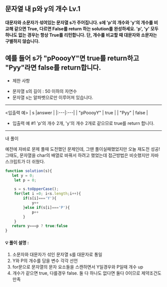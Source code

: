 ## 문자열 내 p와 y의 개수 Lv.1
#### 대문자와 소문자가 섞여있는 문자열 s가 주어집니다. s에 'p'의 개수와 'y'의 개수를 비교해 같으면 True, 다르면 False를 return 하는 solution를 완성하세요. 'p', 'y' 모두 하나도 없는 경우는 항상 True를 리턴합니다. 단, 개수를 비교할 때 대문자와 소문자는 구별하지 않습니다.

예를 들어 s가 "pPoooyY"면 true를 return하고 "Pyy"라면 false를 return합니다.
--- 
* 제한 사항
- 문자열 s의 길이 : 50 이하의 자연수
- 문자열 s는 알파벳으로만 이루어져 있습니다.
--- 
<입출력 예>
| s	|answer |
|:---|:---|
| "pPoooyY" | true |
| "Pyy"	| false |
* 입출력 예 #1
'p'의 개수 2개, 'y'의 개수 2개로 같으므로 true를 return 합니다.

--- 
내 풀이 

예전에 자바로 문제 풀때 도전했던 문제인데, 그땐 풀이실패했었지만
오늘 재도전 성공! 그때도, 문자열을 char의 배열로 바꿔서 하려고 했었는데
접근방법은 비슷했지만 자바스크립트가 더 쉬웠다.


```js
function solution(s){
   let y = 0;
    let p = 0;

    s = s.toUpperCase();
    for(let i =0; i<s.length;i++){
        if(s[i]==='Y'){
            y++
        }else if(s[i]==='P'){
            p++
        }
    }
   return y===p ? true:false
}

```

#### 💡 풀이 설명 :  
1. 소문자와 대문자가 섞인 문자열 s를 대문자로 통일
2. Y와 P의 개수를 담을 변수 각각 선언
3. for문으로 문자열의 문자 요소들을 스캔하면서 Y일경우와 P일때 개수 up
4. 개수가 같으면 true, 다를경우 false. 둘 다 하나도 없다면 둘다 0이므로 제약조건도 만족

